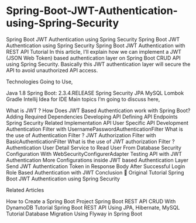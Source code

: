 # Spring-Boot-JWT-Authentication-using-Spring-Security
Spring Boot JWT Authentication using Spring Security
Spring Boot JWT Authentication using Spring Security
Spring Boot JWT Authentication with REST API Tutorial
In this article, I’ll explain how we can implement a JWT (JSON Web Token) based authentication layer on Spring Boot CRUD API using Spring Security. Basically this JWT authentication layer will secure the API to avoid unauthorized API access.

Technologies Going to Use,

Java 1.8
Spring Boot: 2.3.4.RELEASE
Spring Security
JPA
MySQL
Lombok
Gradle
Intellij Idea for IDE
Main topics I’m going to discuss here,

What is JWT ?
How Does JWT Based Authentication work with Spring Boot?
Adding Required Dependencies
Developing API
Defining API Endpoints
Spring Security Related Implementation
API User Specific API Development
Authentication Filter with UsernamePasswordAuthenticationFilter
What is the use of Authentication Filter ?
JWT Authorization Filter with BasicAuthenticationFilter
What is the use of JWT authorization Filter ?
Authentication User Detail Service to Read User From Database
Security Configuration With WebSecurityConfigurerAdapter
Testing API with JWT Authentication
More Configurations inside JWT based Authentication Layer
Send JWT Authentication Token in Response Body After Successful Login
Role Based Authentication with JWT
Conclusion
📄 Original Tutorial Spring Boot JWT Authentication using Spring Security

Related Articles

How to Create a Spring Boot Project
Spring Boot REST API CRUD With DynamoDB Tutorial
Spring Boot REST API Using JPA, Hibernate, MySQL Tutorial
Database Migration Using Flyway in Spring Boot
